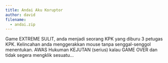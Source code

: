 ```yaml
---
title: Andai Aku Koruptor
author: david
filename:
  - andai.zip
---
```

Game EXTREME SULIT, anda menjadi seorang KPK yang diburu 3 petugas KPK. Kelincahan anda menggerakkan mouse tanpa senggal-senggol menentukan. AWAS Hukuman KEJUTAN (serius) kalau GAME OVER dan tidak segera mengklik sesuatu...
